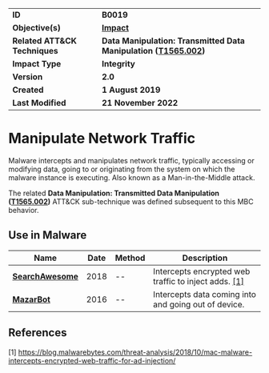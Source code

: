<table>
<tr>
<td><b>ID</b></td>
<td><b>B0019</b></td>
</tr>
<tr>
<td><b>Objective(s)</b></td>
<td><b><a href="../impact">Impact</a></b></td>
</tr>
<tr>
<td><b>Related ATT&CK Techniques</b></td>
<td><b>Data Manipulation: Transmitted Data Manipulation (<a href="https://attack.mitre.org/techniques/T1565/002/">T1565.002</a>)</b></td>
</tr>
<tr>
<td><b>Impact Type</b></td>
<td><b>Integrity</b></td>
</tr>
<tr>
<td><b>Version</b></td>
<td><b>2.0</b></td>
</tr>
<tr>
<td><b>Created</b></td>
<td><b>1 August 2019</b></td>
</tr>
<tr>
<td><b>Last Modified</b></td>
<td><b>21 November 2022</b></td>
</tr>
</table>


# Manipulate Network Traffic

Malware intercepts and manipulates network traffic, typically accessing or modifying data, going to or originating from the system on which the malware instance is executing. Also known as a Man-in-the-Middle attack.

The related **Data Manipulation: Transmitted Data Manipulation ([T1565.002](https://attack.mitre.org/techniques/T1565/002/))** ATT&CK sub-technique was defined subsequent to this MBC behavior.

## Use in Malware

|Name|Date|Method|Description|
|---|---|---|---|
|[**SearchAwesome**](../xample-malware/searchawesome.md)|2018|--|Intercepts encrypted web traffic to inject adds. [[1]](#1)|
|[**MazarBot**](../xample-malware/mazarbot.md)|2016|--|Intercepts data coming into and going out of device.|

## References

<a name="1">[1]</a> https://blog.malwarebytes.com/threat-analysis/2018/10/mac-malware-intercepts-encrypted-web-traffic-for-ad-injection/

